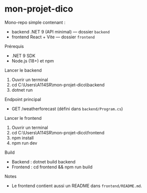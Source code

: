 # mon-projet-dico

Mono-repo simple contenant :
- backend .NET 9 (API minimal) — dossier `backend`
- frontend React + Vite — dossier `frontend`

Prérequis
- .NET 9 SDK
- Node.js (18+) et npm

Lancer le backend
1. Ouvrir un terminal
2. cd C:\Users\A114SR\mon-projet-dico\backend
3. dotnet run

Endpoint principal
- GET /weatherforecast (défini dans `backend/Program.cs`)

Lancer le frontend
1. Ouvrir un terminal
2. cd C:\Users\A114SR\mon-projet-dico\frontend
3. npm install
4. npm run dev

Build
- Backend : dotnet build backend
- Frontend : cd frontend && npm run build

Notes
- Le frontend contient aussi un README dans `frontend/README.md`.